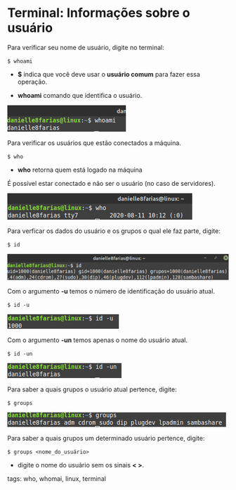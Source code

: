 # Terminal: Informações sobre o usuário

Para verificar seu nome de usuário, digite no terminal: 

```
$ whoami
```

- **$** indica que você deve usar o **usuário comum** para fazer essa operação.

- **whoami** comando que identifica o usuário.

![who am I](img/p0021-0.png)

Para verificar os usuários que estão conectados a máquina.

```
$ who
```

- **who** retorna quem está logado na máquina

É possível estar conectado e não ser o usuário (no caso de servidores).

![who](img/p0021-1.png)

Para verficar os dados do usuário e os grupos o qual ele faz parte, digite:

```
$ id
```

![id](img/p0021-2.png)

Com o argumento **-u** temos o número de identificação do usuário atual.

```
$ id -u
```

![id -u](img/p0021-3.png)

Com o argumento **-un** temos apenas o nome do usuário atual.

```
$ id -un
```

![id -un](img/p0021-4.png)

Para saber a quais grupos o usuário atual pertence, digite:

```
$ groups
```

![groups](img/p0021-5.png)

Para saber a quais grupos um determinado usuário pertence, digite:

```
$ groups <nome_do_usuário>
```

- digite o nome do usuário sem os sinais **< >**.

tags: who, whomai, linux, terminal
